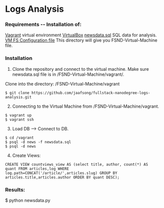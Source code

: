 # Logs Analysis

### Requirements -- Installation of:

[Vagrant](https://www.vagrantup.com/) virtual environment
[VirtualBox](https://www.virtualbox.org/)
[newsdata.sql](https://d17h27t6h515a5.cloudfront.net/topher/2016/August/57b5f748_newsdata/newsdata.zip) SQL data for analysis. 
[VM FS Configuration file](https://d17h27t6h515a5.cloudfront.net/topher/2017/June/5948287e_fsnd-virtual-machine/fsnd-virtual-machine.zip) This directory will give you FSND-Virtual-Machine file. 

### Installation

1. Clone the repository and connect to the virtual machine. Make sure newsdata.sql file is in /FSND-Virtual-Machine/vagrant/. 

Clone into the directory: /FSND-Virtual-Machine/vagrant 

```
$ git clone https://github.com/jaafsong/fullstack-nanodegree-logs-analysis.git
```

2. Connecting to the Virtual Machine from /FSND-Virtual-Machine/vagrant.

```
$ vagrant up
$ vagrant ssh
```

3. Load DB --> Connect to DB. 

```
$ cd /vagrant
$ psql -d news -f newsdata.sql
$ psql -d news
```

4. Create Views:

```
CREATE VIEW countviews_view AS (select title, author, count(*) AS quant FROM articles,log WHERE log.path=CONCAT('/article/',articles.slug) GROUP BY articles.title,articles.author ORDER BY quant DESC);
```


### Results: 

$ python newsdata.py 

